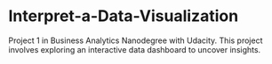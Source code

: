 # Interpret-a-Data-Visualization
Project 1 in Business Analytics Nanodegree with Udacity.
This project involves exploring an interactive data dashboard to uncover insights.
